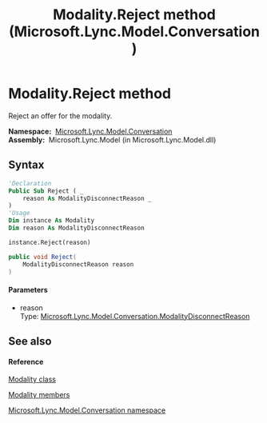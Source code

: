 ﻿---
title: Modality.Reject method  (Microsoft.Lync.Model.Conversation)
TOCTitle: 'Reject method '
ms:assetid: M:Microsoft.Lync.Model.Conversation.Modality.Reject(Microsoft.Lync.Model.Conversation.ModalityDisconnectReason)_DI_3_UC_OCS14MrefLyncWPF
ms:mtpsurl: https://msdn.microsoft.com/en-us/library/microsoft.lync.model.conversation.modality.reject(v=office.15)
ms:contentKeyID: 48595287
ms.date: 07/28/2014
mtps_version: v=office.15
f1_keywords:
- Microsoft.Lync.Model.Conversation.Modality.Reject
dev_langs:
- CSharp
- JScript
- VB
- other
---

# Modality.Reject method

Reject an offer for the modality.

**Namespace:**  [Microsoft.Lync.Model.Conversation](microsoft-lync-model-conversation-namespace_2.md)  
**Assembly:**  Microsoft.Lync.Model (in Microsoft.Lync.Model.dll)

## Syntax

``` vb
'Declaration
Public Sub Reject ( _
    reason As ModalityDisconnectReason _
)
'Usage
Dim instance As Modality
Dim reason As ModalityDisconnectReason

instance.Reject(reason)
```

``` csharp
public void Reject(
    ModalityDisconnectReason reason
)
```

#### Parameters

  - reason  
    Type: [Microsoft.Lync.Model.Conversation.ModalityDisconnectReason](modalitydisconnectreason-enumeration-microsoft-lync-model-conversation_2.md)  

## See also

#### Reference

[Modality class](modality-class-microsoft-lync-model-conversation_2.md)

[Modality members](modality-members-microsoft-lync-model-conversation_2.md)

[Microsoft.Lync.Model.Conversation namespace](microsoft-lync-model-conversation-namespace_2.md)

